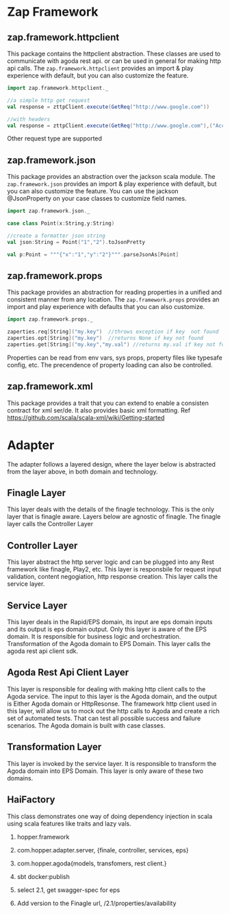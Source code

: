 # Zap Framework

## zap.framework.httpclient
This package contains the httpclient abstraction. These classes are used to communicate with agoda rest api. or can be
used in general for making http api calls.  The `zap.framework.httpclient` provides an import & play experience with default,
but you can also customize the feature.

```scala
import zap.framework.httpclient._

//a simple http get request
val response = zttpClient.execute(GetReq("http://www.google.com"))

//with headers
val response = zttpClient.execute(GetReq("http://www.google.com"),("Accept","application/json"),("Authorization","mykeysecret"))

```
Other request type are supported


## zap.framework.json
This package provides an abstraction over the jackson scala module. The `zap.framework.json` provides an import & play experience with default,
but you can also customize the feature. You can use the jackson @JsonProperty on your case classes to customize field names.

```scala
import zap.framework.json._

case class Point(x:String,y:String)

//create a formatter json string
val json:String = Point("1","2").toJsonPretty

val p:Point = """{"x":"1","y":"2"}""".parseJsonAs[Point]

```


## zap.framework.props
This package provides an abstraction for reading properties in a unified and consistent manner from any location.  The
`zap.framework.props` provides an import and play experience with defaults that you can also customize.

```scala
import zap.framework.props._

zaperties.req[String]("my.key")  //throws exception if key  not found
zaperties.opt[String]("my.key")  //returns None if key not found
zaperties.get[String]("my.key","my.val") //returns my.val if key not found

```
Properties can be read from env vars, sys props, property files like typesafe config, etc.  The precendence of property loading can also be controlled.


## zap.framework.xml
This package provides a trait that you can extend to enable a consisten contract for xml ser/de. It also provides basic
xml formatting.  Ref https://github.com/scala/scala-xml/wiki/Getting-started

# Adapter

The adapter follows a layered design, where the layer below is abstracted from the layer above, in both domain and technology.

## Finagle Layer
This layer deals with the details of the finagle technology. This is the only layer that is finagle aware. Layers below are
agnostic of finagle.  The finagle layer calls the Controller Layer

## Controller Layer
This layer abstract the http server logic and can be plugged into any Rest framework like finagle, Play2, etc. This layer is responsbile
for request input validation, content negogiation, http response creation.  This layer calls the service layer.

## Service Layer
This layer deals in the Rapid/EPS domain, its input are eps domain inputs and its output is eps domain output. Only this layer is aware of
the EPS domain. It is responsible for business logic and orchestration. Transformation of the Agoda domain to EPS Domain.
This layer calls the agoda rest api client sdk.

## Agoda Rest Api Client Layer
This layer is responsible for dealing with making http client calls to the Agoda service. The input to this layer is the
Agoda domain, and the output is Either Agoda domain or HttpResonse.  The framework http client used in this layer, will allow
us to mock out the http calls to Agoda and create a rich set of automated tests. That can test all possible success and
failure scenarios.  The Agoda domain is built with case classes.

## Transformation Layer
This layer is invoked by the service layer. It is responsible to transform the Agoda domain into EPS Domain.  This layer is only
aware of these two domains.

## HaiFactory
This class demonstrates one way of doing dependency injection in scala using scala features like traits and lazy vals.



1. hopper.framework

2. com.hopper.adapter.server, {finale, controller, services, eps}

3. com.hopper.agoda{models, transfomers, rest client.}

4. sbt docker:publish

6. select 2.1, get swagger-spec for eps

7. Add version to the Finagle url, /2.1/properties/availability
